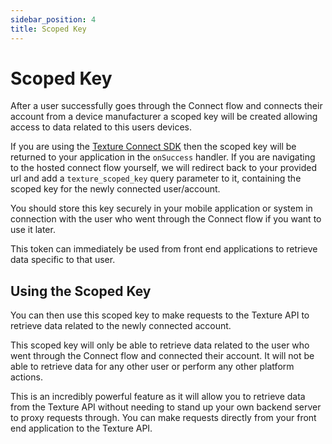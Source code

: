 ```yaml
---
sidebar_position: 4
title: Scoped Key
---
```


# Scoped Key

After a user successfully goes through the Connect flow and connects their account from a device manufacturer a scoped key will be created allowing access to data related to this users devices.

If you are using the [Texture Connect SDK](/integrations/texture-connect#texture-connect-sdk) then the scoped key will be returned to your application in the `onSuccess` handler. If you are navigating to the hosted connect flow yourself, we will redirect back to your provided url and add a `texture_scoped_key` query parameter to it, containing the scoped key for the newly connected user/account.

You should store this key securely in your mobile application or system in connection with the user who went through the Connect flow if you want to use it later.

This token can immediately be used from front end applications to retrieve data specific to that user.

## Using the Scoped Key
You can then use this scoped key to make requests to the Texture API to retrieve data related to the newly connected account.

This scoped key will only be able to retrieve data related to the user who went through the Connect flow and connected their account. It will not be able to retrieve data for any other user or perform any other platform actions.

This is an incredibly powerful feature as it will allow you to retrieve data from the Texture API without needing to stand up your own backend server to proxy requests through. You can make requests directly from your front end application to the Texture API.

